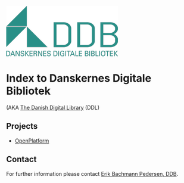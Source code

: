 ![DDB](DDB_logo_green.300.png)

# Index to Danskernes Digitale Bibliotek
(AKA [The Danish Digital Library](https://www.danskernesdigitalebibliotek.dk/english/) (DDL)

## Projects
* [OpenPlatform](/OpenPlatform/) 




<!--
# danskernesdigitalebibliotek.github.io
Test page
-->

## Contact <a name="contact"/>

For further information please contact 
[Erik Bachmann Pedersen, DDB](mailto:ddb@slks.dk?Subject=[danskernesdigitalebibliotek.github.io]@ebp&Body=).
